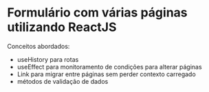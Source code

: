 # Formulário com várias páginas utilizando ReactJS

Conceitos abordados:
- useHistory para rotas
- useEffect para monitoramento de condições para alterar páginas
- Link para migrar entre páginas sem perder contexto carregado
-  métodos de validação de dados